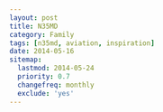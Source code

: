 ```yaml
---
layout: post
title: N35MD
category: Family
tags: [n35md, aviation, inspiration]
date: 2014-05-16
sitemap:
  lastmod: 2014-05-24
  priority: 0.7
  changefreq: monthly
  exclude: 'yes'
---
```


